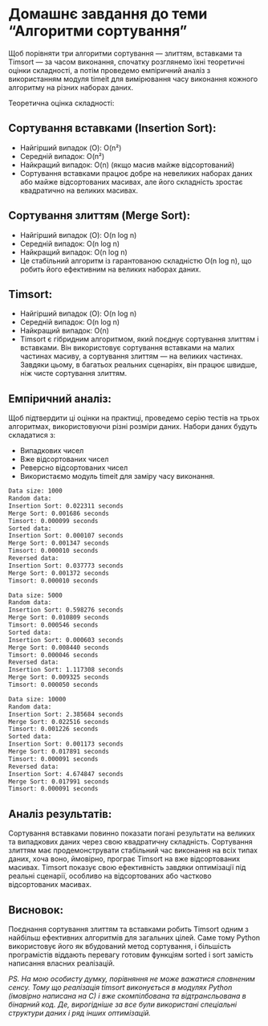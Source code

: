 # Домашнє завдання до теми “Алгоритми сортування”


Щоб порівняти три алгоритми сортування — злиттям, вставками та Timsort — за часом виконання, спочатку розглянемо їхні теоретичні оцінки складності, а потім проведемо емпіричний аналіз з використанням модуля timeit для вимірювання часу виконання кожного алгоритму на різних наборах даних.

Теоретична оцінка складності:
## Сортування вставками (Insertion Sort):

- Найгірший випадок (O): O(n²)
- Середній випадок: O(n²)
- Найкращий випадок: O(n) (якщо масив майже відсортований)
- Сортування вставками працює добре на невеликих наборах даних або майже відсортованих масивах, але його складність зростає квадратично на великих масивах.

## Сортування злиттям (Merge Sort):

- Найгірший випадок (O): O(n log n)
- Середній випадок: O(n log n)
- Найкращий випадок: O(n log n)
- Це стабільний алгоритм із гарантованою складністю O(n log n), що робить його ефективним на великих наборах даних.

## Timsort:

- Найгірший випадок (O): O(n log n)
- Середній випадок: O(n log n)
- Найкращий випадок: O(n)
- Timsort є гібридним алгоритмом, який поєднує сортування злиттям і вставками. Він використовує сортування вставками на малих частинах масиву, а сортування злиттям — на великих частинах. Завдяки цьому, в багатьох реальних сценаріях, він працює швидше, ніж чисте сортування злиттям.

## Емпіричний аналіз:
Щоб підтвердити ці оцінки на практиці, проведемо серію тестів на трьох алгоритмах, використовуючи різні розміри даних. Набори даних будуть складатися з:

- Випадкових чисел
- Вже відсортованих чисел
- Реверсно відсортованих чисел
- Використаємо модуль timeit для заміру часу виконання.

```bash
Data size: 1000
Random data:
Insertion Sort: 0.022311 seconds
Merge Sort: 0.001686 seconds
Timsort: 0.000099 seconds
Sorted data:
Insertion Sort: 0.000107 seconds
Merge Sort: 0.001347 seconds
Timsort: 0.000010 seconds
Reversed data:
Insertion Sort: 0.037773 seconds
Merge Sort: 0.001372 seconds
Timsort: 0.000010 seconds

Data size: 5000
Random data:
Insertion Sort: 0.598276 seconds
Merge Sort: 0.010809 seconds
Timsort: 0.000546 seconds
Sorted data:
Insertion Sort: 0.000603 seconds
Merge Sort: 0.008440 seconds
Timsort: 0.000046 seconds
Reversed data:
Insertion Sort: 1.117308 seconds
Merge Sort: 0.009325 seconds
Timsort: 0.000050 seconds

Data size: 10000
Random data:
Insertion Sort: 2.385684 seconds
Merge Sort: 0.022516 seconds
Timsort: 0.001226 seconds
Sorted data:
Insertion Sort: 0.001173 seconds
Merge Sort: 0.017891 seconds
Timsort: 0.000091 seconds
Reversed data:
Insertion Sort: 4.674847 seconds
Merge Sort: 0.017991 seconds
Timsort: 0.000091 seconds
```

## Аналіз результатів:
Сортування вставками повинно показати погані результати на великих та випадкових даних через свою квадратичну складність.
Сортування злиттям має продемонструвати стабільний час виконання на всіх типах даних, хоча воно, ймовірно, програє Timsort на вже відсортованих масивах.
Timsort показує свою ефективність завдяки оптимізації під реальні сценарії, особливо на відсортованих або частково відсортованих масивах.

## Висновок:
Поєднання сортування злиттям та вставками робить Timsort одним з найбільш ефективних алгоритмів для загальних цілей. Саме тому Python використовує його як вбудований метод сортування, і більшість програмістів віддають перевагу готовим функціям sorted і sort замість написання власних реалізацій.

_PS. На мою особисту думку, порівняння не може важатися сповненим сенсу. Тому що реалізація timsort виконується в модулях Python (імовірно написана на C) і вже скомпілбована та відтрансльована в бінарний код. Де, вирогідніше за все були використані спеціальні структури даних і ряд інших оптимізацій._
